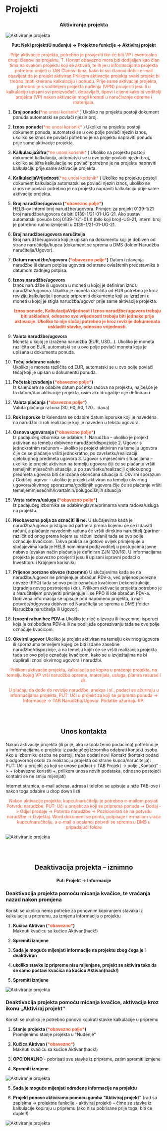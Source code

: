 # Projekti

### <p align=center>**Aktiviranje projekta</p>**

<img src="../images/AktivirajProjekt.png"
    alt="Aktiviranje projekta"
    style="display: block;
            margin-left: auto;
            margin-right: auto;" 
/>

**<p align=center>Put: Neki projekt(U nuđenju) → Projektne funkcije → Aktiviraj projekt</p>**  

<p align=center> <span style="color:#ff5630">Prije aktivacije projekta, potrebno je provjeriti tko će biti VP i eventualno drugi članovi na projektu, T. Horvat obavezno mora biti dodijeljen kao član tima na svakom projektu koji se aktivira, te ih je u informacijama projekta potrebno unijeti u TAB Članovi tima, kako bi svi članovi dobili e-mail obavijest da je projekt aktiviran.Prilikom aktivacije projekta svaki projekt bi trebao imati kreiranu kalkulaciju i ponudu. Prije same aktivacije projekta, potrebno je s voditeljem projekta nuđenja (VPN) provjeriti jesu li u kalkulaciju upisani svi proizvođači, dobavljači, tipovi i cijene kako bi voditelji projekta (VP) nakon aktivacije mogli krenuti u naručivanje opreme i materijala.</span></p>


1. **Broj ponude**(<span style="color: #ff5630">\*ne unosi korisnik\*</span  >  )
    Ukoliko na projektu postoji dokument ponuda automatski se povlači njezin broj.

2. **Iznos ponude**(<span style="color: #ff5630">\*ne unosi korisnik\*</span  >  )
    Ukoliko na projektu postoji dokument ponuda, automatski se u ovo polje povlači njezin iznos, ukoliko se iznos ne povlači potrebno je na projektu napraviti ponudu prije same aktivacije projekta.

3. **KalkulacijaŠifra**(<span style="color: #ff5630">\*ne unosi korisnik\*</span  >  )
    Ukoliko na projektu postoji dokument kalkulacija, automatski se u ovo polje povlači njezin broj, ukoliko se šifra kalkulacije ne povlači potrebno je na projektu napraviti kalkulaciju prije same aktivacije projekta.

4. **KalkulacijaVrijednost**(<span style="color: #ff5630">\*ne unosi korisnik\*</span  >  )
    Ukoliko na projektu postoji dokument kalkulacija automatski se povlači njezin iznos, ukoliko se iznos ne povlači potrebno je na projektu napraviti kalkulaciju prije same aktivacije projekta. 

5. **Broj narudžbe/ugovora (<span style="color: #ff5630">\*obavezno polje\*</span>)**     
    HELB-ov interni broj narudžbe/ugovora. Primjer: za projekt 0139-1/21 broj narudžbe/ugovora će biti 0139-1/21-01-UG-21. Ako sustav automatski povuče broj 0139-1/21-01.X (bilo koji broj)-UG-21, interni broj je potrebno ručno izmijeniti u 0139-1/21-01-UG-21.

6. **Broj narudžbe/ugovora naručitelja**  
    Broj narudžbe/ugovora koji je upisan na dokumentu koji je dobiven od strane naručitelja/kupca (dokument se sprema u DMS (folder Narudžba naručitelja/Ugovor).

7. **Datum narudžbe/ugovora (<span style="color: #ff5630">\*obavezno polje\*</span>)**
    Datum izdavanja narudžbe ili datum potpisa ugovora od strane ovlaštenih predstavnika s datumom zadnjeg potpisa.

8. **Iznos narudžbe/ugovora**  
    Iznos narudžbe ili ugovora u moneti u kojoj je definiran iznos narudžba/ugovora. Ukoliko je moneta različita od EUR potrebno je kroz reviziju kalkulacije i ponude pripremiti dokumente koji su izraženi u moneti u kojoj je stigla narudžba/ugovor prije same aktivacije projekta.


    **<p align=center> <span style="color:#ff5630">Iznos ponude, KalkulacijaVrijednost i Iznos narudžbe/ugovora trebaju biti usklađeni, odnosno sve vrijednosti trebaju biti jednake prije aktivacije. Ukoliko to nije slučaj potrebno je kroz revizije dokumenata uskladiti stavke, odnosno vrijednosti.</span></p>**


9. **Valuta narudžbe/ugovora**  
    Moneta u kojoj je izražena narudžba (EUR, USD…). Ukoliko je moneta različita od EUR, automatski se u ovo polje povlači moneta koja je upisana u dokumentu ponuda.

10. **Tečaj odabrane valute**  
    Ukoliko je moneta različita od EUR, automatski se u ovo polje povlači tečaj koji je upisan u dokumentu ponuda.

11. **Početak izvođenja (<span style="color: #ff5630">\*obavezno polje\*</span>)**   
    Iz kalendara se odabire datum početka radova na projektu, najčešće je to datum/dan aktivacije projekta, osim ako drugačije nije definirano

12. **Valuta plaćanja (<span style="color: #ff5630">\*obavezno polje\*</span>)**   
    Valuta plaćanja računa (30, 60, 90, 120… dana)

13. **Rok isporuke** 
    Iz kalendara se odabire datum isporuke koji je navedena na narudžbi ili rok realizacije koji je naveden u tekstu ugovora.  

14. **Osnova ugovaranja (<span style="color: #ff5630">\*obavezno polje\*</span>)**   
    Iz padajućeg izbornika se odabire:
        1. Narudžba – ukoliko je projekt aktiviran na temelju dobivene narudžbe/dispozicije        2. Ugovor s jednokratnim računom – ukoliko je projekt aktiviran na temelju ugovora čije će se plaćanje vršiti jednokratno, po završetku/realizaciji cjelokupnog predmeta ugovora
        3. Ugovor s mjesečnim situacijama – ukoliko je projekt aktiviran na temelju ugovora čiji će se plaćanje vršiti temeljnih mjesečnih situacija, a po završetku/realizaciji cjelokupnog predmeta ugovora biti će izdana okončana situacija        4. Okvirni sporazum / Godišnji ugovor - ukoliko je projekt aktiviran na temelju okvirnog ugovora/okvirnog sporazuma/godišnjih ugovora čije će se plaćanje vršiti temeljemmjesečnih/kvartalnih/polugodišnjih situacija

15. **Vrsta radova/usluga (<span style="color: #ff5630">\*obavezno polje\*</span>)**   
    Iz padajućeg izbornika se odabire glavna/primarna vrsta radova/usluga na projektu.

16. **Neobavezna polja za označiti ili ne:**
    U slučajevima kada je narudžba/ugovor pristigao od partnera prema kojemu će se izdavati računi, a plaćanje navedenih računa će vršiti direktno naručitelj (partner različit od onog prema kojem su računi izdani) tada se ovo polje označuje kvačicom. Takva praksa se gotovo uvijek primjenjuje u slučajevima kada je HELB nominirani podizvoditelj u postupcima javne nabave (ovakav način plaćanja je definiran ZJN 120/16). U informacijama projekta je obavezno provjeriti jesu li upisani ispravni podaci o Investitoru i Krajnjem korisniku
17. **Prijenos porezne obveze (tuzemno)**
    U slučajevima kada se na narudžbu/ugovor ne primjenjuje obračun PDV-a, već prijenos porezne obveze (PPO) tada se ovo polje označuje kvačicom (rekonstrukcije, izgradnja novog postrojenja i dr.). Prilikom aktivacije projekta potrebno je s Naručiteljem provjeriti primjenjuje li se PPO ili ide obračun PDV-a. Dobivena informacija se upisuje pod napomenu projekta, a mail potvrde/odgovora dobiven od Naručitelja se sprema u DMS (folder Narudžba naručitelja ili Ugovor).

18. **Izvozni račun bez PDV-a**
    Ukoliko je riječ o izvozu ili inozemnoj isporuci koja je oslobođena PDV-a ili ne podliježe oporezivanju tada se ovo polje označuje kvačicom. 

19. **Okvirni ugovor**
    Ukoliko je projekt aktiviran na temelju okvirnog ugovora ili sporazuma temeljem kojeg će biti izdane zasebne narudžbe/dispozicije, a na temelju kojih će se vršiti realizacija projekta tada se ovo polje označuje kvačicom, kako se u izvještajima ne bi duplirali iznosi okvirnog ugovora i narudžbi.

<p align=center> <span style="color:#ff5630">Prilikom aktivacije projekta, kalkulacija se kopira u praćenje projekta, na temelju kojeg VP vrši narudžbu opreme, materijala, usluga, planira resurse i dr. </span></p>

<p align=center> <span style="color:#ff5630">U slučaju da dođe do revizije narudžbe, aneksa i sl., podaci se ažuriraju u informacijama projekta, PUT: Uči u projekt za koji se priprema ponuda -> Informacije -> TAB Narudžba/Ugovor. Podatke ažuriraju RP.</span></p>

<br></br>

## <p align=center>**Unos kontakta</p>**

Nakon aktivacije projekta (ili prije, ako raspolažemo podacima) potrebno je u imformacijama o projektu iz padajućeg izbornika odabrati kontakt osobu.
Ako u izborniku osoba ne postoji, treba dodati novi Kontakt (kontakt podaci o odgovornoj osobi za realizaciju projekta od strane kupca/naručitelja): 
PUT: Ući u projekt za koji se unose podaci-> TAB Projekt -> polje „Kontakt“ -> + (obavezno koristiti +, prilikom unosa novih podataka, odnosno postojeći kontakti se ne smiju mijenjati)

Internet stranica, e-mail adresa, adresa i telefon se upisuje u niže TAB-ove i nakon toga odabire u drop 
down listi

<p align=center> <span style="color:#ff5630">Nakon aktivacije projekta, kupcu/naručitelju je potrebno e-mailom poslati Potvrdu narudžbe: PUT: Uči u projekt za koji se priprema ponuda -> Dodaj -> Odjel prodaje -> Potvrda narudžbe -> Pozicionirati se na potvrdu narudžbe -> Izvještaj. Word dokument se printa, potpisuje i e-mailom vraća kupcu/naručitelju, a e-mail o poslanoj potvrdi se sprema u DMS u pripadajući foldre</span></p>

<img src="../images/AktiviranjeProjektaPR.png"
    alt="Aktiviranje projekta"
    style="display: block;
            margin-left: auto;
            margin-right: auto;" 
/>

<br></br>

## <p align=center>**Deaktivacija projekta – iznimno</p>**

**<p align=center>Put: Projekt → Informacije</p>**

### <p>Deaktivacija projekta pomoću micanja kvačice, te vraćanja nazad nakon promjena</p>
<p>Koristi se ukoliko nema potrebe za ponovnim kopiranjem stavaka iz kalkulacije u pripremu, za izmjenu informacija o projektu</p>

1. **Kučica Aktivan (<span style="color: #ff5630">\*obavezno\*</span>)**     
    Maknuti kvačicu sa kućice Aktivan(hack!)

2. **Spremiti izmjene**

3. **Sada je moguće mijenjati informacije na projektu zbog čega je i deaktiviran**

4. **ukoliko stavke iz pripreme nisu mijenjane, projekt se aktivira tako da se samo postavi kvačica na kućicu Aktivan(hack!)**

5. **Spremiti izmjene**

<img src="../images/deaktiviranjeProjektaPR1.png"
    alt="Aktiviranje projekta"
    style="display: block;
            margin-left: auto;
            margin-right: auto;" 
/>

### <p>Deaktivacija projekta pomoću micanja kvačice, aktivacija kroz ikonu „Aktiviraj projekt“</p>
<p>Koristi se ukoliko je potrebno ponovo kopirati stavke kalkulacije u pripremu</p>

1. **Stanje projekta (<span style="color: #ff5630">\*obavezno polje\*</span>)**     
    Promijenimo stanje projekta u "Nuđenje"

2. **Kučica Aktivan (<span style="color: #ff5630">\*obavezno\*</span>)**     
    Maknuti kvačicu sa kućice Aktivan(hack!)

3. **OPCIONALNO** - pobrisati sve stavke iz pripreme, zatim spremiti izmjene

4. **Spremiti izmjene**

<img src="../images/deaktiviranjeProjektaPR2.png"
    alt="Aktiviranje projekta"
    style="display: block;
            margin-left: auto;
            margin-right: auto;" 
/>

5. **Sada je moguće mijenjati određene informacije na projektu**

6. **Projekt ponovo aktiviramo pomoću gumba "Aktiviraj projekt"** (rad sa zapisima -> projektne funkcije - aktiviraj projekt) – čime se stavke iz kalkulacije kopiraju u pripremu (ako nisu pobrisane prije toga, biti će duple!!)

<img src="../images/AktivirajProjekt.png"
    alt="Aktiviranje projekta"
    style="display: block;
            margin-left: auto;
            margin-right: auto;" 
/>

<br></br><br></br>